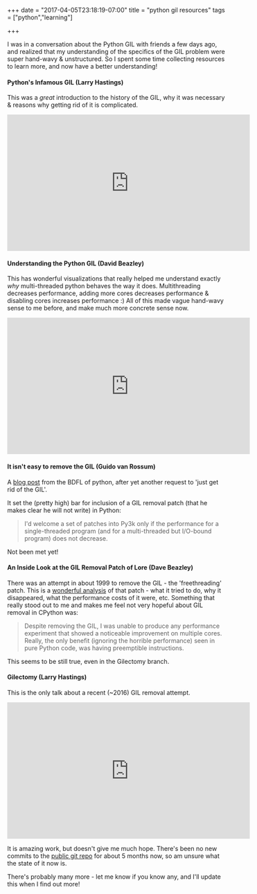 +++
date = "2017-04-05T23:18:19-07:00"
title = "python gil resources"
tags = ["python","learning"]

+++

I was in a conversation about the Python GIL with friends a few days ago, and realized that my understanding of the specifics of the GIL problem were super hand-wavy & unstructured. So I spent some time collecting resources to learn more, and now have a better understanding! 

#### Python's Infamous GIL (Larry Hastings)
This was a *great* introduction to the history of the GIL, why it was necessary & reasons why getting rid of it is complicated.

<iframe width="560" height="315" src="https://www.youtube.com/embed/4zeHStBowEk?ecver=1" frameborder="0" allowfullscreen></iframe>

#### Understanding the Python GIL (David Beazley)

This has wonderful visualizations that really helped me understand exactly *why* multi-threaded python behaves the way it does. Multithreading decreases performance, adding more cores decreases performance & disabling cores increases performance :) All of this made vague hand-wavy sense to me before, and make much more concrete sense now.

<iframe width="560" height="315" src="https://www.youtube.com/embed/Obt-vMVdM8s?ecver=1" frameborder="0" allowfullscreen></iframe>

#### It isn't easy to remove the GIL (Guido van Rossum)

A [blog post](http://www.artima.com/weblogs/viewpost.jsp?thread=214235) from the BDFL of python, after yet another request to 'just get rid of the GIL'. 

It set the (pretty high) bar for inclusion of a GIL removal patch (that he makes clear he will not write) in Python:

> I'd welcome a set of patches into Py3k only if the performance for a single-threaded program (and for a multi-threaded but I/O-bound program) does not decrease.

Not been met yet!

####  An Inside Look at the GIL Removal Patch of Lore (Dave Beazley)

There was an attempt in about 1999 to remove the GIL - the 'freethreading' patch. This is a [wonderful analysis](http://dabeaz.blogspot.com/2011/08/inside-look-at-gil-removal-patch-of.html) of that patch - what it tried to do, why it disappeared, what the performance costs of it were, etc. Something that really stood out to me and makes me feel not very hopeful about GIL removal in CPython was:

> Despite removing the GIL, I was unable to produce any performance experiment that showed a noticeable improvement on multiple cores. Really, the only benefit (ignoring the horrible performance) seen in pure Python code, was having preemptible instructions.

This seems to be still true, even in the Gilectomy branch.

#### Gilectomy (Larry Hastings)

This is the only talk about a recent (~2016) GIL removal attempt. 

<iframe width="560" height="315" src="https://www.youtube.com/embed/P3AyI_u66Bw?ecver=1" frameborder="0" allowfullscreen></iframe>

It is amazing work, but doesn't give me much hope. There's been no new commits to the [public git repo](https://github.com/larryhastings/gilectomy/tree/gilectomy) for about 5 months now, so am unsure what the state of it now is. 


There's probably many more - let me know if you know any, and I'll update this when I find out more!

